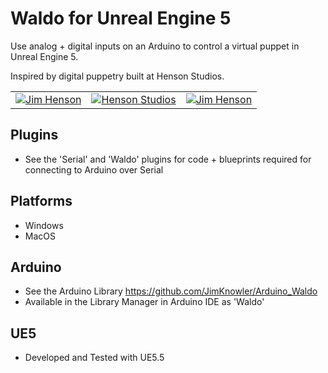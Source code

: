 # Waldo for Unreal Engine 5

Use analog + digital inputs on an Arduino to control a virtual puppet in Unreal Engine 5.

Inspired by digital puppetry built at Henson Studios.

|  |  |  |
|--|--|--|
| [![Jim Henson](https://img.youtube.com/vi/dP6TUB7KQc4/0.jpg)](https://www.youtube.com/watch?v=dP6TUB7KQc4) | [![Henson Studios](https://img.youtube.com/vi/gzbBdRHqGcQ/0.jpg)](https://www.youtube.com/watch?v=gzbBdRHqGcQ) | [![Jim Henson](https://img.youtube.com/vi/1dkNlkom7MU/0.jpg)](https://www.youtube.com/watch?v=1dkNlkom7MU) |


## Plugins

- See the 'Serial' and 'Waldo' plugins for code + blueprints required for connecting to Arduino over Serial

## Platforms

- Windows
- MacOS

## Arduino

- See the Arduino Library https://github.com/JimKnowler/Arduino_Waldo
- Available in the Library Manager in Arduino IDE as 'Waldo'

## UE5

- Developed and Tested with UE5.5
